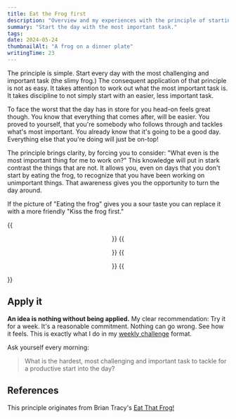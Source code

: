 ```yaml
---
title: Eat the Frog first
description: "Overview and my experiences with the principle of starting the day with the most challenging and important task. Kiss the frog first!"
summary: "Start the day with the most important task."
tags:
date: 2024-05-24
thumbnailAlt: "A frog on a dinner plate"
writingTime: 23
---
```


The principle is simple.
Start every day with the most challenging and important task (the slimy
frog.)
The consequent application of that principle is not as easy.
It takes attention to work out what the most important task is.
It takes discipline to not simply start with an easier, less important task.

To face the worst that the day has in store for you head-on feels great
though.
You know that everything that comes after, will be easier.
You proved to yourself, that you're somebody who follows through and tackles
what's most important.
You already know that it's going to be a good day.
Everything else that you're doing will just be on-top!

The principle brings clarity, by forcing you to consider: "What even is the
most important thing for me to work on?"
This knowledge will put in stark contrast the things that are not.
It allows you, even on days that you don't start by eating the frog, to
recognize that you have been working on unimportant things.
That awareness gives you the opportunity to turn the day around.

If the picture of "Eating the frog" gives you a sour taste you can
replace it with a more friendly "Kiss the frog first."

{{<center>}}
    {{<figure src="eat-that-frog.jpeg" class="w-11/12" alt="A frog on a plate in front of you" caption="Eat the frog">}}
    {{<figure src="kiss-the-frog-first.jpeg" class="w-11/12" alt="Man kisses a frog in a pond" caption="Kiss the frog">}}
{{</center>}}

## Apply it

**An idea is nothing without being applied.**
My clear recommendation:
Try it for a week.
It's a reasonable commitment.
Nothing can go wrong.
See how it feels.
This is exactly what I do in my [weekly challenge](project/challenges)
format.

Ask yourself every morning:

> What is the hardest, most challenging and important task to tackle for a
productive start into the day?

## References

This principle originates from Brian Tracy's [Eat That Frog!](https://www.amazon.com/Eat-That-Frog-Great-Procrastinating/dp/162656941X)
